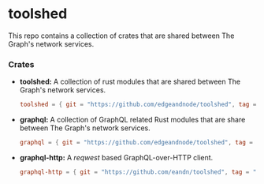 # toolshed

This repo contains a collection of crates that are shared between The Graph's network
services.

### Crates

* **toolshed:** A collection of rust modules that are shared between The Graph's network services.

    ```toml
    toolshed = { git = "https://github.com/edgeandnode/toolshed", tag = "v0.2.3" }
    ```
* **graphql:** A collection of GraphQL related Rust modules that are share between The Graph's network services.

    ```toml
    graphql = { git = "https://github.com/edgeandnode/toolshed", tag = "graphql-v0.1.0" }
    ```
* **graphql-http:** A _reqwest_ based GraphQL-over-HTTP client.

    ```toml
    graphql-http = { git = "https://github.com/eandn/toolshed", tag = "graphql-http-v0.1.0" }
    ```
